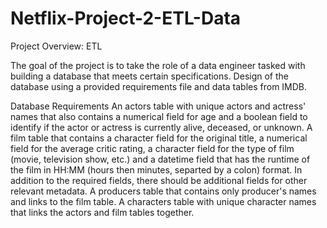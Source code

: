 # Netflix-Project-2-ETL-Data



Project Overview: ETL

The goal of the project is to take the role of a data engineer tasked with building a database that meets certain specifications.
Design of the database using a provided requirements file and data tables from IMDB.

 Database Requirements
An actors table with unique actors and actress' names that also contains a numerical field for age and a boolean field to identify if the actor or actress is currently alive, deceased, or unknown.
A film table that contains a character field for the original title, a numerical field for the average critic rating, a character field for the type of film (movie, television show, etc.) and a datetime field that has the runtime of the film in HH:MM (hours then minutes, separted by a colon) format. In addition to the required fields, there should be additional fields for other relevant metadata.
A producers table that contains only producer's names and links to the film table.
A characters table with unique character names that links the actors and film tables together.

